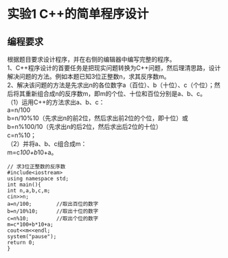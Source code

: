 # 实验1 C++的简单程序设计
## 编程要求

根据题目要求设计程序，并在右侧的编辑器中编写完整的程序。  
1、C++程序设计的首要任务是把现实问题转换为C++问题，然后理清思路，设计解决问题的方法。例如本题已知3位正整数n，求其反序数m。  
2、解决该问题的方法是先求出n的各位数字a（百位）、b（十位）、c（个位）；然后将其重新组合成n的反序数m，即m的个位、十位和百位分别是a、b、c。  
（1）运用C++的方法求出a、b、c：  
a=n/100  
b=n/10%10（先求出n的前2位，然后求出前2位的个位，即十位）或b=n%100/10（先求出n的后2位，然后求出后2位的十位）  
c=n%10；  
（2）并将a、b、c组合成m：  
m=c*100+b*10+a。  

```c++{.line-numbers}  
// 求3位正整数的反序数
#include<iostream>
using namespace std;
int main(){
int n,a,b,c,m;
cin>>n;
a=n/100;        //取出百位的数字
b=n/10%10;      //取出十位的数字
c=n%10;         //取出个位的数字
m=c*100+b*10+a;
cout<<m<<endl;
system("pause");
return 0;
}
```